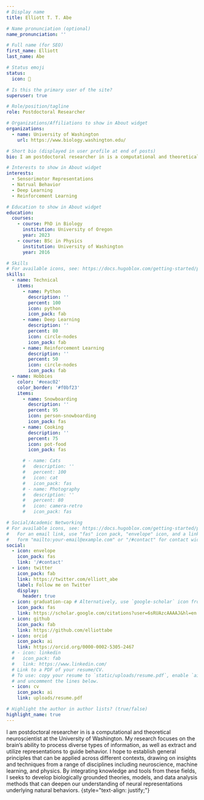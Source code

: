 ```yaml
---
# Display name
title: Elliott T. T. Abe

# Name pronunciation (optional)
name_pronunciation: ''

# Full name (for SEO)
first_name: Elliott
last_name: Abe

# Status emoji
status:
  icon: 🧠

# Is this the primary user of the site?
superuser: true

# Role/position/tagline
role: Postdoctoral Researcher

# Organizations/Affiliations to show in About widget
organizations:
  - name: University of Washington
    url: https://www.biology.washington.edu/

# Short bio (displayed in user profile at end of posts)
bio: I am postdoctoral researcher in is a computational and theoretical neuroscientist at the University of Washington. My research focuses on the brain’s ability to process diverse types of information, as well as extract and utilize representations to guide behavior.

# Interests to show in About widget
interests:
  - Sensorimotor Representations
  - Natrual Behavior
  - Deep Learning
  - Reinforcement Learning

# Education to show in About widget
education:
  courses:
    - course: PhD in Biology
      institution: University of Oregon
      year: 2023
    - course: BSc in Physics
      institution: University of Washington
      year: 2016

# Skills
# For available icons, see: https://docs.hugoblox.com/getting-started/page-builder/#icons
skills:
  - name: Technical
    items:
      - name: Python
        description: ''
        percent: 100
        icon: python
        icon_pack: fab
      - name: Deep Learning
        description: ''
        percent: 80
        icon: circle-nodes
        icon_pack: fab
      - name: Reinforcement Learning
        description: ''
        percent: 50
        icon: circle-nodes
        icon_pack: fab
  - name: Hobbies
    color: '#eeac02'
    color_border: '#f0bf23'
    items:
      - name: Snowboarding
        description: ''
        percent: 95
        icon: person-snowboarding
        icon_pack: fas
      - name: Cooking
        description: ''
        percent: 75
        icon: pot-food
        icon_pack: fas

      # - name: Cats
      #   description: ''
      #   percent: 100
      #   icon: cat
      #   icon_pack: fas
      # - name: Photography
      #   description: ''
      #   percent: 80
      #   icon: camera-retro
      #   icon_pack: fas

# Social/Academic Networking
# For available icons, see: https://docs.hugoblox.com/getting-started/page-builder/#icons
#   For an email link, use "fas" icon pack, "envelope" icon, and a link in the
#   form "mailto:your-email@example.com" or "/#contact" for contact widget.
social:
  - icon: envelope
    icon_pack: fas
    link: '/#contact'
  - icon: twitter
    icon_pack: fab
    link: https://twitter.com/elliott_abe
    label: Follow me on Twitter
    display:
      header: true
  - icon: graduation-cap # Alternatively, use `google-scholar` icon from `ai` icon pack
    icon_pack: fas
    link: https://scholar.google.com/citations?user=6sRUAzcAAAAJ&hl=en
  - icon: github
    icon_pack: fab
    link: https://github.com/elliottabe
  - icon: orcid
    icon_pack: ai
    link: https://orcid.org/0000-0002-5305-2467
  # - icon: linkedin
  #   icon_pack: fab
  #   link: https://www.linkedin.com/
  # Link to a PDF of your resume/CV.
  # To use: copy your resume to `static/uploads/resume.pdf`, enable `ai` icons in `params.yaml`,
  # and uncomment the lines below.
  - icon: cv
    icon_pack: ai
    link: uploads/resume.pdf

# Highlight the author in author lists? (true/false)
highlight_name: true
---
```


 I am postdoctoral researcher in is a computational and theoretical neuroscientist at the University of Washington. My research focuses on the brain’s ability to process diverse types of information, as well as extract and utilize representations to guide behavior. I hope to establish general principles that can be applied across different contexts, drawing on insights and techniques from a range of disciplines including neuroscience, machine learning, and physics. By integrating knowledge and tools from these fields, I seeks to develop biologically grounded theories, models, and data analysis methods that can deepen our understanding of neural representations underlying natural behaviors.
{style="text-align: justify;"}
